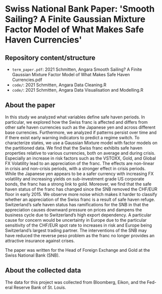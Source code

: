 # Swiss National Bank Paper: 'Smooth Sailing? A Finite Gaussian Mixture Factor Model of What Makes Safe Haven Currencies'

## Repository content/structure

- `term_paper.pdf`: 2021 Schmitten, Angara Smooth Sailing? A Finite Gaussian Mixture Factor Model of What Makes Safe Haven Currencies.pdf
- `code/`: 2021 Schmitten, Angara Data Cleaning.R
- `code/`: 2021 Schmitten, Angara Data Visualisation and Modelling.R

## About the paper
In this study we analyzed what variables define safe haven periods. In particular, we explored how the Swiss franc is affected and differs from other safe haven currencies such as the Japanese yen and across different base currencies. Furthermore, we analyzed if patterns persist over time and if there exist early warning indicators to predict a regime switch. To characterize states, we use a Gaussian Mixture model with factor models on the partitioned data. We find that the Swiss franc exhibits safe haven properties relative to various currencies, both on average and during crisis. Especially an increase in risk factors such as the VSTOXX, Gold, and Global FX Volatility lead to an appreciation of the franc. The effects are non-linear in crisis and non-crisis periods, with a stronger effect in crisis periods. While the Japanese yen appears to be a safer currency with increasing FX volatility and increasing yields on sub-investment grade US corporate bonds, the franc has a strong link to gold. Moreover, we find that the safe haven status of the franc has changed since the SNB removed the CHF/EUR floor in early 2015. We observe more noise which makes it harder to classify whether an appreciation of the Swiss franc is a result of safe haven refuge. Switzerland’s safe haven status has ramifications for the SNB in that the appreciation causes downward pressure on prices and dampens the business cycle due to Switzerland’s high export dependency. A particular cause for concern would be uncertainty in Europe due to the particular sensitivity of the CHF/EUR spot rate to increases in risk and Europe being Switzerland’s largest trading partner. The interventions of the SNB may have reduced the reverse peso problem as the franc no longer provides an attractive insurance against crises.

The paper was written for the Head of Foreign Exchange and Gold at the Swiss National Bank (SNB).


## About the collected data
The data for this project was collected from Bloomberg, Eikon, and the Fed- eral Reserve Bank of St. Louis.

